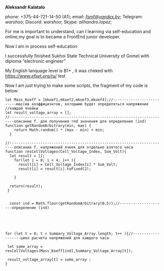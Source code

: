 **Aleksandr Kalatalo**

phone: +375-44-721-14-50 (A1); email: *fsmf@yandex.by*;    Telegram: *warshoo*;    Discord: *warshoo*;    Skype: *alihandro.lopez*;

For me is important to understand, can I learning via self-education and online,my goal is to became a FrontEnd junior developer.

Now I am in process self-education

I successfully finished Sukhoi State Technical University of Gomel with diploma “electronic engineer”

My English lanquage level is B1+ , it was cheked with *https://www.efset.org/ru/* test

Now I am just trying to make some scripts, the fragment of my code is below:

```
let Mass_Koeff = [mkoef1,mkoef2,mkoef3,mkoef4];//--------------------------массив коэффициэнтов, которыми будет определяться напряжение
//каждой ячейки
let result_voltage_array = [];
//------------------------------------------------------------------------описание f. для получения rnd значения для определения (ind)
function getRandomArbitrary(min, max) {
    return Math.random() * (max - min) + min;
  }

//------------------------------------------------------------------------описание f. напряжений ячеек для отдельно взятого часа
function resCellVoltages(Cell_Voltage_Index, Sum_Volt){
  let result = [];
    for(let i = 0; i < 4; i++ ){
      result[i] = Cell_Voltage_Index[i] * Sum_Volt;
      result[i] = result[i].toFixed(2);
      
    }
    
  return(result);
 }


  const ind = Math.floor(getRandomArbitrary(0,5));//---------------------определение (ind)
 
  

  

for (let t = 0; t < Summary_Voltage_Array.length; t++ ){//-------------------цикл расчета напряжений для каждого часа

 let some_array = resCellVoltages(Mass_Koeff[ind],Summary_Voltage_Array[t]);

 result_voltage_array[t] = some_array ;
}
```

